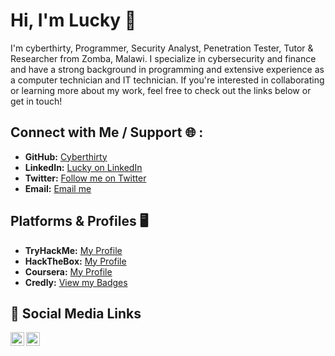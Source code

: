 # Hi, I'm Lucky 👋

I'm cyberthirty, Programmer, Security Analyst, Penetration Tester, Tutor &  Researcher from Zomba, Malawi. I specialize in cybersecurity and finance and have a strong background in programming  and extensive experience as a computer technician and IT technician. If you're interested in collaborating or learning more about my work, feel free to check out the links below or get in touch!
 
## Connect with Me / Support 🌐 :
- **GitHub:** [Cyberthirty](https://github.com/cyberthirty)
- **LinkedIn:** [Lucky on LinkedIn](https://linkedin.com/in/cyber30)
- **Twitter:** [Follow me on Twitter](https://twitter.com/cyberthirty30)
- **Email:** [Email me](mailto:cyberluck@protonmail.com)

## Platforms & Profiles 🖥️
- **TryHackMe:** [My Profile](https://tryhackme.com/p/cyber30)
- **HackTheBox:** [My Profile](https://app.hackthebox.com/profile/1751803)
- **Coursera:** [My Profile](https://www.coursera.org/learner/lucky-ngabuh)
- **Credly:** [View my Badges](https://www.credly.com/users/lucky-ngabuh)

## 🤳 Social Media Links
[<img align="left" alt="cyberthirty30 | Twitter" width="22px" src="https://cdn.jsdelivr.net/npm/simple-icons@v3/icons/twitter.svg" />][twitter]
[<img align="left" alt="Cyber30 | LinkedIn" width="22px" src="https://cdn.jsdelivr.net/npm/simple-icons@v3/icons/linkedin.svg" />][linkedin]

[twitter]: https://twitter.com/cyberthirty30
[linkedin]: https://linkedin.com/in/cyber30
<!--
**cyberthirty/cyberthirty** is a ✨ _special_ ✨ repository because its `README.md` (this file) appears on your GitHub profile.

Here are some ideas to get you started:

- 🔭 I’m currently working on ...
- 🌱 I’m currently learning ...
- 👯 I’m looking to collaborate on ...
- 🤔 I’m looking for help with ...
- 💬 Ask me about ...
- 📫 How to reach me: ...
- 😄 Pronouns: ...
- ⚡ Fun fact: ...
-->
